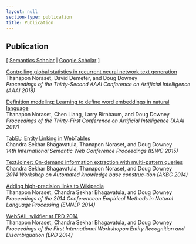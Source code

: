 ```yaml
---
layout: null
section-type: publication
title: Publication
---
```


## Publication

[ [Semantics Scholar](https://www.semanticscholar.org/author/Thanapon-Noraset/3113866) \| [Google Scholar](https://scholar.google.com/citations?user=9C7ik4IAAAAJ&hl=en) ]

[Controlling global statistics in recurrent neural network text generation](https://www.cs.northwestern.edu/~ddowney/publications/noraset_aaai_2018.pdf)  
Thanapon Noraset, David Demeter, and Doug Downey  
*Proceedings of the Thirty-Second AAAI Conference on Artificial Intelligence (AAAI 2018)*

[Definition modeling:  Learning to define word embeddings in natural language](http://www.aaai.org/ocs/index.php/AAAI/AAAI17/paper/view/14827)  
Thanapon Noraset, Chen Liang, Larry Birnbaum, and Doug Downey  
*Proceedings of the Thirty-First Conference on Artificial Intelligence (AAAI 2017)*

[TabEL: Entity Linking in WebTables](http://dx.doi.org/10.1007/978-3-319-25007-6_25)  
Chandra Sekhar Bhagavatula, Thanapon Noraset, and Doug Downey  
*14th International Semantic Web Conference Proceedings (ISWC 2015)*

[TextJoiner: On-demand  information extraction with multi-pattern queries](http://www.akbc.ws/2014/submissions/akbc2014_submission_24.pdf)  
Chandra Sekhar Bhagavatula, Thanapon Noraset, and Doug  Downey  
*2014 Workshop on Automated knowledge base construc-tion (AKBC 2014)*

[Adding  high-precision  links  to Wikipedia](http://www.aclweb.org/anthology/D14-1072)  
Thanapon Noraset, Chandra Sekhar Bhagavatula, and Doug  Downey  
*Proceedings of the 2014 Conferenceon  Empirical  Methods  in  Natural  Language  Processing (EMNLP 2014)*

[WebSAIL wikifier at ERD 2014](http://doi.acm.org/10.1145/2633211.2639489)  
Thanapon Noraset, Chandra Sekhar Bhagavatula, and Doug Downey  
*Proceedings of the First International Workshopon Entity Recognition and Disambiguation (ERD 2014)*